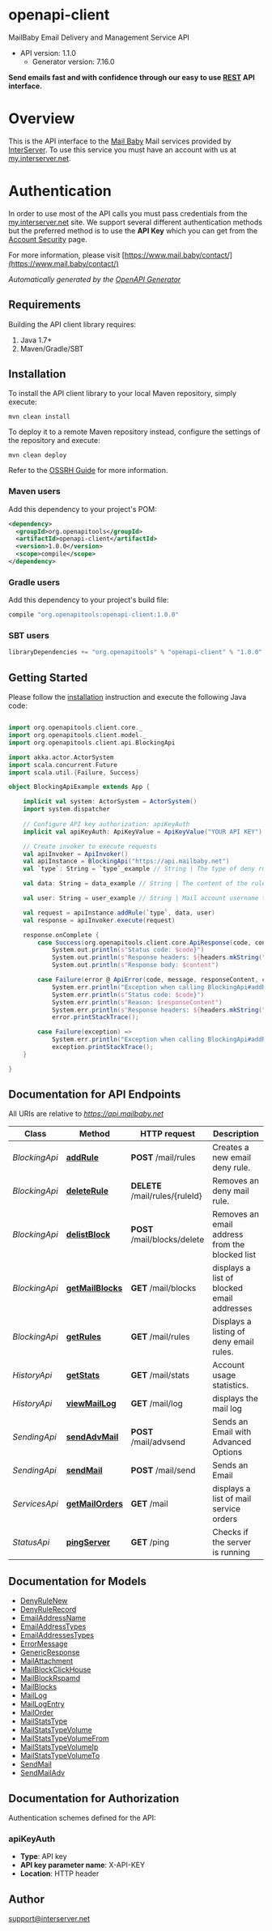 # openapi-client

MailBaby Email Delivery and Management Service API
- API version: 1.1.0
  - Generator version: 7.16.0

**Send emails fast and with confidence through our easy to use [REST](https://en.wikipedia.org/wiki/Representational_state_transfer) API interface.**
# Overview
This is the API interface to the [Mail Baby](https//mail.baby/) Mail services provided by [InterServer](https://www.interserver.net). To use this service you must have an account with us at [my.interserver.net](https://my.interserver.net).
# Authentication
In order to use most of the API calls you must pass credentials from the [my.interserver.net](https://my.interserver.net/) site.
We support several different authentication methods but the preferred method is to use the **API Key** which you can get from the [Account Security](https://my.interserver.net/account_security) page.


  For more information, please visit [https://www.mail.baby/contact/](https://www.mail.baby/contact/)

*Automatically generated by the [OpenAPI Generator](https://openapi-generator.tech)*

## Requirements

Building the API client library requires:
1. Java 1.7+
2. Maven/Gradle/SBT

## Installation

To install the API client library to your local Maven repository, simply execute:

```shell
mvn clean install
```

To deploy it to a remote Maven repository instead, configure the settings of the repository and execute:

```shell
mvn clean deploy
```

Refer to the [OSSRH Guide](http://central.sonatype.org/pages/ossrh-guide.html) for more information.

### Maven users

Add this dependency to your project's POM:

```xml
<dependency>
  <groupId>org.openapitools</groupId>
  <artifactId>openapi-client</artifactId>
  <version>1.0.0</version>
  <scope>compile</scope>
</dependency>
```

### Gradle users

Add this dependency to your project's build file:

```groovy
compile "org.openapitools:openapi-client:1.0.0"
```

### SBT users

```scala
libraryDependencies += "org.openapitools" % "openapi-client" % "1.0.0"
```

## Getting Started

Please follow the [installation](#installation) instruction and execute the following Java code:

```scala

import org.openapitools.client.core._
import org.openapitools.client.model._
import org.openapitools.client.api.BlockingApi

import akka.actor.ActorSystem
import scala.concurrent.Future
import scala.util.{Failure, Success}

object BlockingApiExample extends App {

    implicit val system: ActorSystem = ActorSystem()
    import system.dispatcher
    
    // Configure API key authorization: apiKeyAuth
    implicit val apiKeyAuth: ApiKeyValue = ApiKeyValue("YOUR API KEY")

    // Create invoker to execute requests
    val apiInvoker = ApiInvoker()
    val apiInstance = BlockingApi("https://api.mailbaby.net")
    val `type`: String = `type`_example // String | The type of deny rule.

    val data: String = data_example // String | The content of the rule.  If a domain type rule then an example would be google.com. For a begins with type an example would be msgid-.  For the email typer an example would be user@server.com.

    val user: String = user_example // String | Mail account username that will be tied to this rule.  If not specified the first active mail order will be used.

    val request = apiInstance.addRule(`type`, data, user)
    val response = apiInvoker.execute(request)

    response.onComplete {
        case Success(org.openapitools.client.core.ApiResponse(code, content, headers)) =>
            System.out.println(s"Status code: $code}")
            System.out.println(s"Response headers: ${headers.mkString(", ")}")
            System.out.println(s"Response body: $content")

        case Failure(error @ ApiError(code, message, responseContent, cause, headers)) =>
            System.err.println("Exception when calling BlockingApi#addRule")
            System.err.println(s"Status code: $code}")
            System.err.println(s"Reason: $responseContent")
            System.err.println(s"Response headers: ${headers.mkString(", ")}")
            error.printStackTrace();

        case Failure(exception) =>
            System.err.println("Exception when calling BlockingApi#addRule")
            exception.printStackTrace();
    }

}

```

## Documentation for API Endpoints

All URIs are relative to *https://api.mailbaby.net*

Class | Method | HTTP request | Description
------------ | ------------- | ------------- | -------------
*BlockingApi* | [**addRule**](docs/BlockingApi.md#addRule) | **POST** /mail/rules | Creates a new email deny rule.
*BlockingApi* | [**deleteRule**](docs/BlockingApi.md#deleteRule) | **DELETE** /mail/rules/{ruleId} | Removes an deny mail rule.
*BlockingApi* | [**delistBlock**](docs/BlockingApi.md#delistBlock) | **POST** /mail/blocks/delete | Removes an email address from the blocked list
*BlockingApi* | [**getMailBlocks**](docs/BlockingApi.md#getMailBlocks) | **GET** /mail/blocks | displays a list of blocked email addresses
*BlockingApi* | [**getRules**](docs/BlockingApi.md#getRules) | **GET** /mail/rules | Displays a listing of deny email rules.
*HistoryApi* | [**getStats**](docs/HistoryApi.md#getStats) | **GET** /mail/stats | Account usage statistics.
*HistoryApi* | [**viewMailLog**](docs/HistoryApi.md#viewMailLog) | **GET** /mail/log | displays the mail log
*SendingApi* | [**sendAdvMail**](docs/SendingApi.md#sendAdvMail) | **POST** /mail/advsend | Sends an Email with Advanced Options
*SendingApi* | [**sendMail**](docs/SendingApi.md#sendMail) | **POST** /mail/send | Sends an Email
*ServicesApi* | [**getMailOrders**](docs/ServicesApi.md#getMailOrders) | **GET** /mail | displays a list of mail service orders
*StatusApi* | [**pingServer**](docs/StatusApi.md#pingServer) | **GET** /ping | Checks if the server is running


## Documentation for Models

 - [DenyRuleNew](docs/DenyRuleNew.md)
 - [DenyRuleRecord](docs/DenyRuleRecord.md)
 - [EmailAddressName](docs/EmailAddressName.md)
 - [EmailAddressTypes](docs/EmailAddressTypes.md)
 - [EmailAddressesTypes](docs/EmailAddressesTypes.md)
 - [ErrorMessage](docs/ErrorMessage.md)
 - [GenericResponse](docs/GenericResponse.md)
 - [MailAttachment](docs/MailAttachment.md)
 - [MailBlockClickHouse](docs/MailBlockClickHouse.md)
 - [MailBlockRspamd](docs/MailBlockRspamd.md)
 - [MailBlocks](docs/MailBlocks.md)
 - [MailLog](docs/MailLog.md)
 - [MailLogEntry](docs/MailLogEntry.md)
 - [MailOrder](docs/MailOrder.md)
 - [MailStatsType](docs/MailStatsType.md)
 - [MailStatsTypeVolume](docs/MailStatsTypeVolume.md)
 - [MailStatsTypeVolumeFrom](docs/MailStatsTypeVolumeFrom.md)
 - [MailStatsTypeVolumeIp](docs/MailStatsTypeVolumeIp.md)
 - [MailStatsTypeVolumeTo](docs/MailStatsTypeVolumeTo.md)
 - [SendMail](docs/SendMail.md)
 - [SendMailAdv](docs/SendMailAdv.md)


<a id="documentation-for-authorization"></a>
## Documentation for Authorization


Authentication schemes defined for the API:
<a id="apiKeyAuth"></a>
### apiKeyAuth

- **Type**: API key
- **API key parameter name**: X-API-KEY
- **Location**: HTTP header


## Author

support@interserver.net

